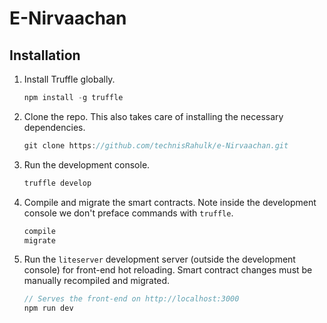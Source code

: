 # E-Nirvaachan

## Installation

1. Install Truffle globally.
    ```javascript
    npm install -g truffle
    ```

2. Clone the repo. This also takes care of installing the necessary dependencies.
    ```javascript
    git clone https://github.com/technisRahulk/e-Nirvaachan.git
    ```

3. Run the development console.
    ```javascript
    truffle develop
    ```

4. Compile and migrate the smart contracts. Note inside the development console we don't preface commands with `truffle`.
    ```javascript
    compile
    migrate
    ```

5. Run the `liteserver` development server (outside the development console) for front-end hot reloading. Smart contract changes must be manually recompiled and migrated.
    ```javascript
    // Serves the front-end on http://localhost:3000
    npm run dev
    ```
